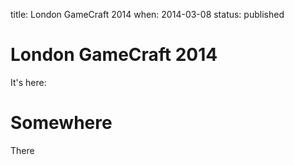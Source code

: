 title: London GameCraft 2014
when: 2014-03-08
status: published

# London GameCraft 2014

It's here:

# Somewhere

There